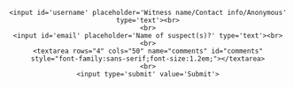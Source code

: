 <center>

    <input id='username' placeholder='Witness name/Contact info/Anonymous' type='text'><br>
	<br>
    <input id='email' placeholder='Name of suspect(s)?' type='text'><br>
    <br>
	<textarea rows="4" cols="50" name="comments" id="comments" style="font-family:sans-serif;font-size:1.2em;"></textarea>
	<br>
    <input type='submit' value='Submit'>

